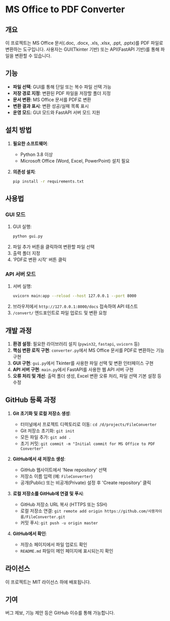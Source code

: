 # MS Office to PDF Converter

## 개요

이 프로젝트는 MS Office 문서(.doc, .docx, .xls, .xlsx, .ppt, .pptx)를 PDF 파일로 변환하는 도구입니다. 사용자는 GUI(Tkinter 기반) 또는 API(FastAPI 기반)를 통해 파일을 변환할 수 있습니다.

## 기능

- **파일 선택**: GUI를 통해 단일 또는 복수 파일 선택 가능
- **저장 경로 지정**: 변환된 PDF 파일을 저장할 폴더 지정
- **문서 변환**: MS Office 문서를 PDF로 변환
- **변환 결과 표시**: 변환 성공/실패 목록 표시
- **운영 모드**: GUI 모드와 FastAPI 서버 모드 지원

## 설치 방법

1. **필요한 소프트웨어**:
   - Python 3.8 이상
   - Microsoft Office (Word, Excel, PowerPoint) 설치 필요

2. **의존성 설치**:
   ```bash
   pip install -r requirements.txt
   ```

## 사용법

### GUI 모드

1. GUI 실행:
   ```bash
   python gui.py
   ```
2. 파일 추가 버튼을 클릭하여 변환할 파일 선택
3. 출력 폴더 지정
4. 'PDF로 변환 시작' 버튼 클릭

### API 서버 모드

1. 서버 실행:
   ```bash
   uvicorn main:app --reload --host 127.0.0.1 --port 8000
   ```
2. 브라우저에서 `http://127.0.0.1:8000/docs` 접속하여 API 테스트
3. `/convert/` 엔드포인트로 파일 업로드 및 변환 요청

## 개발 과정

1. **환경 설정**: 필요한 라이브러리 설치 (`pywin32`, `fastapi`, `uvicorn` 등)
2. **핵심 변환 로직 구현**: `converter.py`에서 MS Office 문서를 PDF로 변환하는 기능 구현
3. **GUI 구현**: `gui.py`에서 Tkinter를 사용한 파일 선택 및 변환 인터페이스 구현
4. **API 서버 구현**: `main.py`에서 FastAPI를 사용한 웹 API 서버 구현
5. **오류 처리 및 개선**: 출력 폴더 생성, Excel 변환 오류 처리, 파일 선택 기본 설정 등 수정

## GitHub 등록 과정

1. **Git 초기화 및 로컬 저장소 생성**:
   - 터미널에서 프로젝트 디렉토리로 이동: `cd /d/projects/FileConverter`
   - Git 저장소 초기화: `git init`
   - 모든 파일 추가: `git add .`
   - 초기 커밋: `git commit -m "Initial commit for MS Office to PDF Converter"`

2. **GitHub에서 새 저장소 생성**:
   - GitHub 웹사이트에서 'New repository' 선택
   - 저장소 이름 입력 (예: `FileConverter`)
   - 공개(Public) 또는 비공개(Private) 설정 후 'Create repository' 클릭

3. **로컬 저장소를 GitHub에 연결 및 푸시**:
   - GitHub 저장소 URL 복사 (HTTPS 또는 SSH)
   - 로컬 저장소 연결: `git remote add origin https://github.com/사용자이름/FileConverter.git`
   - 커밋 푸시: `git push -u origin master`

4. **GitHub에서 확인**:
   - 저장소 페이지에서 파일 업로드 확인
   - `README.md` 파일이 메인 페이지에 표시되는지 확인

## 라이선스

이 프로젝트는 MIT 라이선스 하에 배포됩니다.

## 기여

버그 제보, 기능 제안 등은 GitHub 이슈를 통해 가능합니다. 
